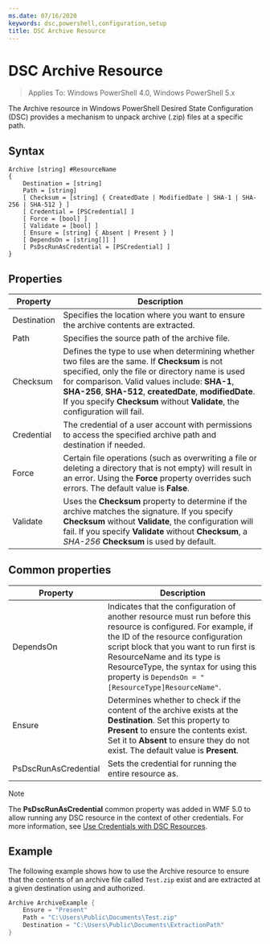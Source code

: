 ```yaml
---
ms.date: 07/16/2020
keywords: dsc,powershell,configuration,setup
title: DSC Archive Resource
---
```

# DSC Archive Resource

> Applies To: Windows PowerShell 4.0, Windows PowerShell 5.x

The Archive resource in Windows PowerShell Desired State Configuration (DSC) provides a mechanism to
unpack archive (.zip) files at a specific path.

## Syntax

```Syntax
Archive [string] #ResourceName
{
    Destination = [string]
    Path = [string]
    [ Checksum = [string] { CreatedDate | ModifiedDate | SHA-1 | SHA-256 | SHA-512 } ]
    [ Credential = [PSCredential] ]
    [ Force = [bool] ]
    [ Validate = [bool] ]
    [ Ensure = [string] { Absent | Present } ]
    [ DependsOn = [string[]] ]
    [ PsDscRunAsCredential = [PSCredential] ]
}
```

## Properties

|Property |Description |
|---|---|
| Destination | Specifies the location where you want to ensure the archive contents are extracted. |
| Path | Specifies the source path of the archive file. |
| Checksum | Defines the type to use when determining whether two files are the same. If **Checksum** is not specified, only the file or directory name is used for comparison. Valid values include: **SHA-1**, **SHA-256**, **SHA-512**, **createdDate**, **modifiedDate**. If you specify **Checksum** without **Validate**, the configuration will fail. |
| Credential | The credential of a user account with permissions to access the specified archive path and destination if needed. |
| Force | Certain file operations (such as overwriting a file or deleting a directory that is not empty) will result in an error. Using the **Force** property overrides such errors. The default value is **False**. |
| Validate| Uses the **Checksum** property to determine if the archive matches the signature. If you specify **Checksum** without **Validate**, the configuration will fail. If you specify **Validate** without **Checksum**, a _SHA-256_ **Checksum** is used by default. |

## Common properties

|Property |Description |
|---|---|
|DependsOn |Indicates that the configuration of another resource must run before this resource is configured. For example, if the ID of the resource configuration script block that you want to run first is ResourceName and its type is ResourceType, the syntax for using this property is `DependsOn = "[ResourceType]ResourceName"`. |
|Ensure |Determines whether to check if the content of the archive exists at the **Destination**. Set this property to **Present** to ensure the contents exist. Set it to **Absent** to ensure they do not exist. The default value is **Present**. |
|PsDscRunAsCredential |Sets the credential for running the entire resource as. |

> [!NOTE]
> The **PsDscRunAsCredential** common property was added in WMF 5.0 to allow running any DSC
> resource in the context of other credentials. For more information, see [Use Credentials with DSC Resources](../../../configurations/runasuser.md).

## Example

The following example shows how to use the Archive resource to ensure that the contents of an
archive file called `Test.zip` exist and are extracted at a given destination using and authorized.

```powershell
Archive ArchiveExample {
    Ensure = "Present"
    Path = "C:\Users\Public\Documents\Test.zip"
    Destination = "C:\Users\Public\Documents\ExtractionPath"
}
```
